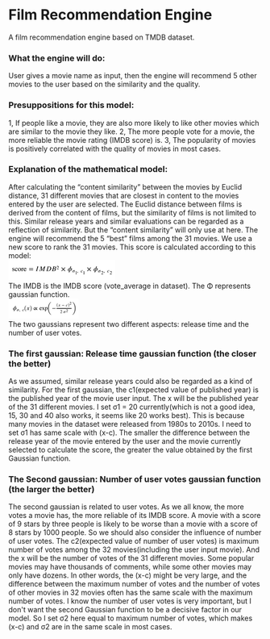 # Film Recommendation Engine
A film recommendation engine based on TMDB dataset. 

### What the engine will do: 
User gives a movie name as input, then the engine will recommend 5 other movies to the user based on the similarity and the quality.  
### Presuppositions for this model: 
1, If people like a movie, they are also more likely to like other movies which are similar to the movie they like. 
2, The more people vote for a movie, the more reliable the movie rating (IMDB score) is. 
3, The popularity of movies is positively correlated with the quality of movies in most cases. 
### Explanation of the mathematical model: 
After calculating the “content similarity” between the movies by Euclid distance, 31 different movies that are closest in content to the movies entered by the user are selected. The Euclid distance between films is derived from the content of films, but the similarity of films is not limited to this. Similar release years and similar evaluations can be regarded as a reflection of similarity. But the “content similarity” will only use at here. 
The engine will recommend the 5 “best” films among the 31 movies. We use a new score to rank the 31 movies. This score is calculated according to this model:   
![Image text](https://github.com/FlaviusBelisarius/FilmRecommendationEngine/blob/master/img-storage/ReadmePic1.png)  
The IMDB is the IMDB score (vote_average in dataset). The Φ represents gaussian function.   
![Image text](https://github.com/FlaviusBelisarius/FilmRecommendationEngine/blob/master/img-storage/ReadmePic2.png)  
The two gaussians represent two different aspects: release time and the number of user votes. 
### The first gaussian: Release time gaussian function (the closer the better)
As we assumed, similar release years could also be regarded as a kind of similarity. For the first gaussian, the c1(expected value of published year) is the published year of the movie user input. The x will be the published year of the 31 different movies. I set σ1 = 20 currently(which is not a good idea, 15, 30 and 40 also works, it seems like 20 works best). This is because many movies in the dataset were released from 1980s to 2010s. I need to set σ1 has same scale with (x-c). 
The smaller the difference between the release year of the movie entered by the user and the movie currently selected to calculate the score, the greater the value obtained by the first Gaussian function.
### The Second gaussian: Number of user votes gaussian function (the larger the better)
The second gaussian is related to user votes. As we all know, the more votes a movie has, the more reliable of its IMDB score. A movie with a score of 9 stars by three people is likely to be worse than a movie with a score of 8 stars by 1000 people. So we should also consider the influence of number of user votes. The c2(expected value of number of user votes) is maximum number of votes among the 32 movies(including the user input movie). And the x will be the number of votes of the 31 different movies. 
Some popular movies may have thousands of comments, while some other movies may only have dozens. In other words, the (x-c) might be very large, and the difference between the maximum number of votes and the number of votes of other movies in 32 movies often has the same scale with the maximum number of votes. I know the number of user votes is very important, but I don't want the second Gaussian function to be a decisive factor in our model. So I set σ2 here equal to maximum number of votes, which makes (x-c) and σ2 are in the same scale in most cases. 
